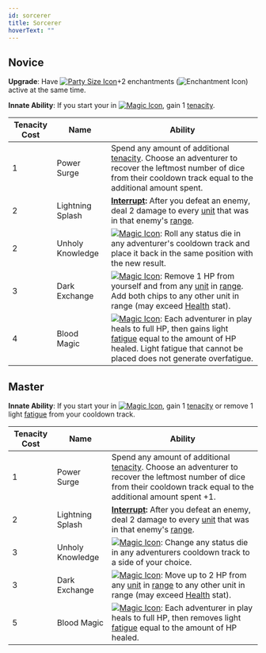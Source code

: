 ```yaml
---
id: sorcerer
title: Sorcerer
hoverText: ""
---
```


## Novice

**Upgrade**: Have [<img src="/icons/party-size.svg" alt="Party Size Icon" class="icon-svg" />](/docs/all/glossary/party-size)+2 enchantments (<img src="/icons/enchantment.svg" alt="Enchantment Icon" class="icon-svg" />) active at the same time.

**Innate Ability**: If you start your in [<img src="/icons/magic.svg" alt="Magic Icon" class="icon-svg" />](/docs/all/battle-forms/magic), gain 1 [tenacity](/docs/all/glossary/tenacity).

| Tenacity Cost | Name | Ability |
|-----------|-------|-------|
| 1 | Power Surge | Spend any amount of additional [tenacity](/docs/all/glossary/tenacity). Choose an adventurer to recover the leftmost number of dice from their cooldown track equal to the additional amount spent. |
| 2 | Lightning Splash | **[Interrupt](/docs/all/glossary/interrupt):** After you defeat an enemy, deal 2 damage to every [unit](/docs/all/glossary/unit) that was in that enemy's [range](/docs/all/glossary/range).  |
| 2 | Unholy Knowledge | [<img src="/icons/magic.svg" alt="Magic Icon" class="icon-svg" />](/docs/all/battle-forms/magic): Roll any status die in any adventurer's cooldown track and place it back in the same position with the new result. |
| 3 | Dark Exchange | [<img src="/icons/magic.svg" alt="Magic Icon" class="icon-svg" />](/docs/all/battle-forms/magic): Remove 1 HP from yourself and from any [unit](/docs/all/glossary/unit) in [range](/docs/all/glossary/range). Add both chips to any other unit in range (may exceed [Health](/docs/all/stats/health) stat). |
| 4 | Blood Magic | [<img src="/icons/magic.svg" alt="Magic Icon" class="icon-svg" />](/docs/all/battle-forms/magic): Each adventurer in play heals to full HP, then gains light [fatigue](/docs/all/glossary/fatigue) equal to the amount of HP healed. Light fatigue that cannot be placed does not generate overfatigue. |

## Master

**Innate Ability**: If you start your in [<img src="/icons/magic.svg" alt="Magic Icon" class="icon-svg" />](/docs/all/battle-forms/magic), gain 1 [tenacity](/docs/all/glossary/tenacity) or remove 1 light [fatigue](/docs/all/glossary/fatigue) from your cooldown track.

| Tenacity Cost | Name | Ability |
|-----------|-------|-------|
| 1 | Power Surge | Spend any amount of additional [tenacity](/docs/all/glossary/tenacity). Choose an adventurer to recover the leftmost number of dice from their cooldown track equal to the additional amount spent +1. |
| 2 | Lightning Splash | **[Interrupt](/docs/all/glossary/interrupt):** After you defeat an enemy, deal 2 damage to every [unit](/docs/all/glossary/unit) that was in that enemy's [range](/docs/all/glossary/range).  |
| 3 | Unholy Knowledge | [<img src="/icons/magic.svg" alt="Magic Icon" class="icon-svg" />](/docs/all/battle-forms/magic): Change any status die in any adventurers cooldown track to a side of your choice. |
| 3 | Dark Exchange | [<img src="/icons/magic.svg" alt="Magic Icon" class="icon-svg" />](/docs/all/battle-forms/magic): Move up to 2 HP from any [unit](/docs/all/glossary/unit) in [range](/docs/all/glossary/range) to any other unit in range (may exceed [Health](/docs/all/stats/health) stat). |
| 5 | Blood Magic | [<img src="/icons/magic.svg" alt="Magic Icon" class="icon-svg" />](/docs/all/battle-forms/magic): Each adventurer in play heals to full HP, then removes light [fatigue](/docs/all/glossary/fatigue) equal to the amount of HP healed. |

